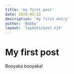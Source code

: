 ```yaml
---
title: 'my first post'
date: 2020-03-22
description: 'my first entry'
author: 'Bobby'
layout: 'layouts/post.njk'
---
```


# My first post
Booyaka booyaka!